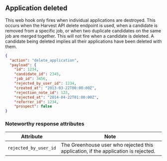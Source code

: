 ## Application deleted

This web hook only fires when individual applications are destroyed.  This occurs when the Harvest API delete endpoint is used, when a candidate is removed from a specific job, or when two duplicate candidates on the same job are merged together.  This will not fire when a candidate is deleted.  A candidate being deleted implies all their applications have been deleted with them.

```json
{
  "action": "delete_application",
  "payload": {
    "id": 1234,
    "candidate_id": 2345,
    "job_id": 3456,
    "rejected_by_user_id": 1234,
    "created_at": "2013-03-22T00:00:00Z",
    "rejection_note_id": 123,
    "rejected_at": "2014-04-22T01:00:00Z",
    "referrer_id": 1234,
    "prospect": false
}
```

### Noteworthy response attributes

| Attribute | Note |
|------------|--------|
| `rejected_by_user_id` | The Greenhouse user who rejected this application, if the application is rejected. |

